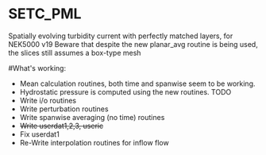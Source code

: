 # SETC_PML
Spatially evolving turbidity current with perfectly matched layers, for NEK5000 v19
Beware that despite the new planar_avg routine is being used, the slices still assumes a box-type mesh

#What's working:
+ Mean calculation routines, both time and spanwise seem to be working. 
+ Hydrostatic pressure is computed using the new routines.
TODO
+ Write i/o routines
+ Write perturbation routines
+ Write spanwise averaging (no time) routines
+ ~~Write userdat1,2,3, useric~~
+ Fix userdat1 
+ Re-Write interpolation routines for inflow flow
